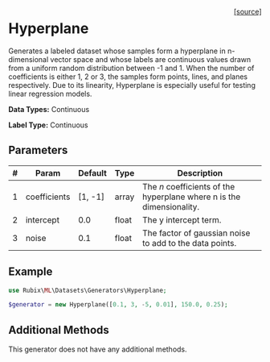 <span style="float:right;"><a href="https://github.com/RubixML/ML/blob/master/src/Datasets/Generators/Hyperplane.php">[source]</a></span>

# Hyperplane
Generates a labeled dataset whose samples form a hyperplane in n-dimensional vector space and whose labels are continuous values drawn from a uniform random distribution between -1 and 1. When the number of coefficients is either 1, 2 or 3, the samples form points, lines, and planes respectively. Due to its linearity, Hyperplane is especially useful for testing linear regression models.

**Data Types:** Continuous

**Label Type:** Continuous

## Parameters
| # | Param | Default | Type | Description |
|---|---|---|---|---|
| 1 | coefficients | [1, -1] | array | The *n* coefficients of the hyperplane where n is the dimensionality. |
| 2 | intercept | 0.0 | float | The y intercept term. |
| 3 | noise | 0.1 | float | The factor of gaussian noise to add to the data points. |

## Example
```php
use Rubix\ML\Datasets\Generators\Hyperplane;

$generator = new Hyperplane([0.1, 3, -5, 0.01], 150.0, 0.25);
```

## Additional Methods
This generator does not have any additional methods.
